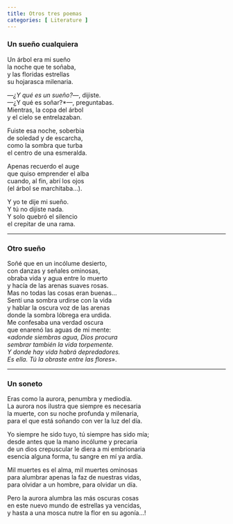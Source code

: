 ```yaml
---
title: Otros tres poemas 
categories: [ Literature ]
---
```


### Un sueño cualquiera

Un árbol era mi sueño<br>
la noche que te soñaba,<br>
y  las floridas estrellas<br>
su hojarasca milenaria.<br>

—*¿Y qué es un sueño?*—, dijiste.<br>
—¿Y qué es soñar?*—, preguntabas.<br>
Mientras, la copa del árbol<br>
y el cielo se entrelazaban.<br>

Fuiste esa noche, soberbia<br>
de soledad y de escarcha,<br>
como la sombra que turba<br>
el centro de una esmeralda.<br>

Apenas recuerdo el auge<br>
que quiso emprender el alba<br>
cuando, al fin, abrí los ojos<br>
(el árbol se marchitaba…).<br>

Y yo te dije mi sueño.<br>
Y tú no dijiste nada.<br>
Y solo quebró el silencio<br>
el crepitar de una rama.<br>

---

### Otro sueño

Soñé que en un incólume desierto,<br>
con danzas y señales ominosas,<br>
obraba vida y agua entre lo muerto<br>
y hacía de las arenas suaves rosas.<br>
Mas no todas las cosas eran buenas…<br>
Sentí una sombra urdirse con la vida<br>
y hablar la oscura voz de las arenas<br>
donde la sombra lóbrega era urdida.<br>
Me confesaba una verdad oscura<br>
que enarenó las aguas de mi mente:<br>
«*adonde siembras agua, Dios procura<br>
sembrar también la vida torpemente.<br>
Y donde hay vida habrá depredadores.<br>
Es ella. Tú la obraste entre las flores*».<br>

---

### Un soneto

Eras como la aurora, penumbra y mediodía.<br>
La aurora nos ilustra que siempre es necesaria<br>
la muerte, con su noche profunda y milenaria,<br>
para el que está soñando con ver la luz del día.<br>

Yo siempre he sido tuyo, tú siempre has sido mía;<br>
desde antes que la mano incólume y precaria<br>
de un dios crepuscular le diera a mi embrionaria<br>
esencia alguna forma, tu sangre en mí ya ardía.<br>

Mil muertes es el alma, mil muertes ominosas<br>
para alumbrar apenas la faz de nuestras vidas,<br>
para olvidar a un hombre, para olvidar un día.<br>

Pero la aurora alumbra las más oscuras cosas<br>
en este nuevo mundo de estrellas ya vencidas,<br>
y hasta a una mosca nutre la flor en su agonía…!<br>


